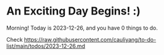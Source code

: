 # An Exciting Day Begins! :)

Morning! Today is 2023-12-26, and you have 0 things to do.

Check https://raw.githubusercontent.com/cauliyang/to-do-list/main/todos/2023-12-26.md